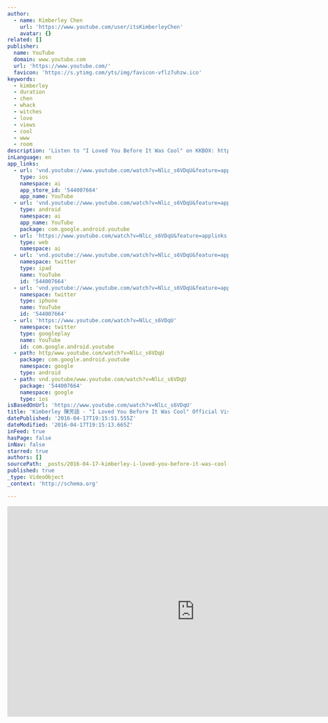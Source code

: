 ```yaml
---
author:
  - name: Kimberley Chen
    url: 'https://www.youtube.com/user/itsKimberleyChen'
    avatar: {}
related: []
publisher:
  name: YouTube
  domain: www.youtube.com
  url: 'https://www.youtube.com/'
  favicon: 'https://s.ytimg.com/yts/img/favicon-vflz7uhzw.ico'
keywords:
  - kimberley
  - duration
  - chen
  - whack
  - witches
  - love
  - views
  - cool
  - www
  - room
description: 'Listen to "I Loved You Before It Was Cool" on KKBOX: http://kkbox.fm/qs13nP Download it on iTunes: https://itunes.apple.com/tw/album/i-loved-u-before-it-was-cool/id780181560?i=780181603 I Loved You Before It Was Cool Executive Producers: 梁永泰 and James Guirao Directed by: Young Scorsese F.Y.M ( 梁永泰 and 梁永義 ) Produced by: 梁永泰 and Kimberley Chen for SupaCalaFuturistic F*uckBitchesGetMoney Guitars Laced by The Duke of Dun Hua aka White Chocolate aka James Kerridge 作詞：梁永泰/Kimberley Chen 作曲：梁永泰/Kimberley Chen/王知音 One big room,full of whack witches One big room,full of whack witches One big room,full of whack witches One big room,full of whack witches Hey,I was just wondering how you were.'
inLanguage: en
app_links:
  - url: 'vnd.youtube://www.youtube.com/watch?v=NlLc_s6VDqU&feature=applinks'
    type: ios
    namespace: ai
    app_store_id: '544007664'
    app_name: YouTube
  - url: 'vnd.youtube://www.youtube.com/watch?v=NlLc_s6VDqU&feature=applinks'
    type: android
    namespace: ai
    app_name: YouTube
    package: com.google.android.youtube
  - url: 'https://www.youtube.com/watch?v=NlLc_s6VDqU&feature=applinks'
    type: web
    namespace: ai
  - url: 'vnd.youtube://www.youtube.com/watch?v=NlLc_s6VDqU&feature=applinks'
    namespace: twitter
    type: ipad
    name: YouTube
    id: '544007664'
  - url: 'vnd.youtube://www.youtube.com/watch?v=NlLc_s6VDqU&feature=applinks'
    namespace: twitter
    type: iphone
    name: YouTube
    id: '544007664'
  - url: 'https://www.youtube.com/watch?v=NlLc_s6VDqU'
    namespace: twitter
    type: googleplay
    name: YouTube
    id: com.google.android.youtube
  - path: http/www.youtube.com/watch?v=NlLc_s6VDqU
    package: com.google.android.youtube
    namespace: google
    type: android
  - path: vnd.youtube/www.youtube.com/watch?v=NlLc_s6VDqU
    package: '544007664'
    namespace: google
    type: ios
isBasedOnUrl: 'https://www.youtube.com/watch?v=NlLc_s6VDqU'
title: 'Kimberley 陳芳語 - "I Loved You Before It Was Cool" Official Visual (HD)'
datePublished: '2016-04-17T19:15:51.555Z'
dateModified: '2016-04-17T19:15:13.665Z'
inFeed: true
hasPage: false
inNav: false
starred: true
authors: []
sourcePath: _posts/2016-04-17-kimberley-i-loved-you-before-it-was-cool-official-vi.md
published: true
_type: VideoObject
_context: 'http://schema.org'

---
```

<iframe src="https://cdn.embedly.com/widgets/media.html?src=https%3A%2F%2Fwww.youtube.com%2Fembed%2FNlLc_s6VDqU%3Ffeature%3Doembed&amp;url=https%3A%2F%2Fwww.youtube.com%2Fwatch%3Fv%3DNlLc_s6VDqU&amp;image=https%3A%2F%2Fi.ytimg.com%2Fvi%2FNlLc_s6VDqU%2Fhqdefault.jpg&amp;key=b7d04c9b404c499eba89ee7072e1c4f7&amp;type=text%2Fhtml&amp;schema=youtube" width="854" height="480" scrolling="no" frameborder="0" allowfullscreen="allowfullscreen" style=""></iframe>